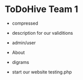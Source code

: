 # ToDoHive Team 1

- compressed 

- description for our validitions

- admin/user

- About

- digrams

- start our website testing.php

  
